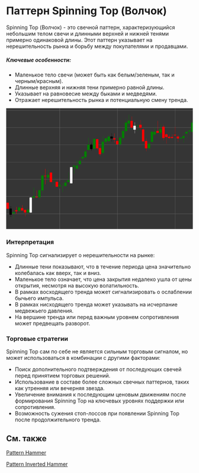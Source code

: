 # Паттерн Spinning Top (Волчок)

Spinning Top (Волчок) - это свечной паттерн, характеризующийся небольшим телом свечи и длинными верхней и нижней тенями примерно одинаковой длины. Этот паттерн указывает на нерешительность рынка и борьбу между покупателями и продавцами.

##### Ключевые особенности:

- Маленькое тело свечи (может быть как белым/зеленым, так и черным/красным).
- Длинные верхняя и нижняя тени примерно равной длины.
- Указывает на равновесие между быками и медведями.
- Отражает нерешительность рынка и потенциальную смену тренда.

![Spinning Top Pattern](../../../images/spinningtop.png)

### Интерпретация

Spinning Top сигнализирует о нерешительности на рынке:

- Длинные тени показывают, что в течение периода цена значительно колебалась как вверх, так и вниз.
- Маленькое тело означает, что цена закрытия недалеко ушла от цены открытия, несмотря на высокую волатильность.
- В рамках восходящего тренда может сигнализировать о ослаблении бычьего импульса.
- В рамках нисходящего тренда может указывать на исчерпание медвежьего давления.
- На вершине тренда или перед важным уровнем сопротивления может предвещать разворот.

### Торговые стратегии

Spinning Top сам по себе не является сильным торговым сигналом, но может использоваться в комбинации с другими факторами:

- Поиск дополнительного подтверждения от последующих свечей перед принятием торговых решений.
- Использование в составе более сложных свечных паттернов, таких как утренняя или вечерняя звезда.
- Увеличение внимания к последующим ценовым движениям после формирования Spinning Top на ключевых уровнях поддержки или сопротивления.
- Возможность сужения стоп-лоссов при появлении Spinning Top после продолжительного тренда.

## См. также

[Pattern Hammer](hammer.md)

[Pattern Inverted Hammer](inverted_hammer.md)
